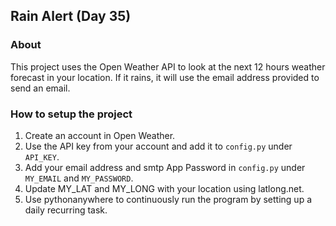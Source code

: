 ## Rain Alert (Day 35)

### About
This project uses the Open Weather API to look at the next 12 hours weather forecast in your location.
If it rains, it will use the email address provided to send an email. 

### How to setup the project
1. Create an account in Open Weather.
2. Use the API key from your account and add it to `config.py` under `API_KEY`.
3. Add your email address and smtp App Password in `config.py` under `MY_EMAIL` and `MY_PASSWORD`.
3. Update MY_LAT and MY_LONG with your location using latlong.net.
4. Use pythonanywhere to continuously run the program by setting up a daily recurring task. 

